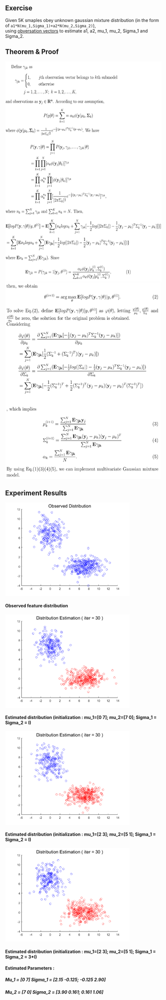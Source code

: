 ## Exercise
Given 5K smaples obey unknown gaussian mixture distribution (in the form of `a1*N(mu_1,Sigma_1)+a2*N(mu_2,Sigma_2)`),  
using [obversation vectors](https://github.com/HolmesShuan/UCAS-Pattern-Recognition/tree/master/Expectation-Maximization/data) to estimate a1, a2, mu_1, mu_2, Sigma_1 and Sigma_2. 

## Theorem & Proof
<img src="./proof1.png" width="612" height="707" />
<img src="./proof2.png" width="500" height="630" />

## Experiment Results
<img src="./img/Original.bmp" width="400" height="300" />

#### Observed feature distribution
<img src="./img/iter30_1.bmp" width="400" height="300" />

#### Estimated distribution (initialization : mu_1=[0 7]; mu_2=[7 0]; Sigma_1 = Sigma_2 = I)
<img src="./img/iter30_2.bmp" width="400" height="300" />

#### Estimated distribution (initialization : mu_1=[2 3]; mu_2=[5 1]; Sigma_1 = Sigma_2 = I)
<img src="./img/iter30_3.bmp" width="400" height="300" />

#### Estimated distribution (initialization : mu_1=[2 3]; mu_2=[5 1]; Sigma_1 = Sigma_2 = 3\*I)
#### Estimated Parameters :
##### Mu_1 = [0 7] Sigma_1 = [2.15 -0.125; -0.125 2.90]
##### Mu_2 = [7 0] Sigma_2 = [3.90  0.161;  0.161 1.06]
